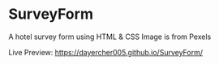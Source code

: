 # SurveyForm
A hotel survey form using HTML &amp; CSS
Image is from Pexels

Live Preview: https://dayercher005.github.io/SurveyForm/
